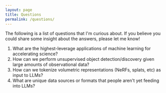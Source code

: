 ```yaml
---
layout: page
title: Questions
permalink: /questions/
---
```


The following is a list of questions that I'm curious about. If you believe you
could share some insight about the answers, please let me know!

  1. What are the highest-leverage applications of machine learning for accelerating science?
  2. How can we perform unsupervised object detection/discovery given large amounts of observational data?
  3. How can we tokenize volumetric representations (NeRFs, splats, etc) as input to LLMs?
  4. What are unique data sources or formats that people aren't yet feeding into LLMs?
